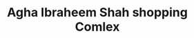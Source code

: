 ---
title: "Agha Ibraheem Shah  shopping Comlex"
url: /khuzdar/agha-ibraheem-shah-shopping-comlex/
shop: mall
---